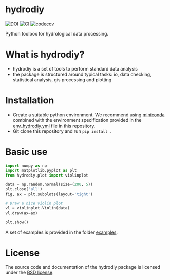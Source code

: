# hydrodiy
[![DOI](https://zenodo.org/badge/DOI/10.5281/zenodo.10065114.svg)](https://doi.org/10.5281/zenodo.10065114) [![CI](https://github.com/csiro-hydroinformatics/hydrodiy/actions/workflows/python-package-conda.yml/badge.svg)](https://github.com/csiro-hydroinformatics/hydrodiy/actions/workflows/python-package-conda.yml) [![codecov](https://codecov.io/gh/csiro-hydroinformatics/hydrodiy/graph/badge.svg?token=ARBFW69TI3)](https://codecov.io/gh/csiro-hydroinformatics/hydrodiy)

Python toolbox for hydrological data processing.

# What is hydrodiy?
- hydrodiy is a set of tools to perform standard data analysis
- the package is structured around typical tasks: io, data checking,
  statistical analysis, gis processing and plotting

# Installation
- Create a suitable python environment. We recommend using [miniconda](https://docs.conda.io/projects/miniconda/en/latest/) combined with the environment specification provided in the [env\_hydrodiy.yml](env_hydrodiy.yml) file in this repository.
- Git clone this repository and run `pip install .`

# Basic use
```python
import numpy as np
import matplotlib.pyplot as plt
from hydrodiy.plot import violinplot

data = np.random.normal(size=(200, 5))
plt.close('all')
fig, ax = plt.subplots(layout='tight')

# Draw a nice violin plot
vl = violinplot.Violin(data)
vl.draw(ax=ax)

plt.show()
```
A set of examples is provided in the folder [examples](examples).

# License
The source code and documentation of the hydrodiy package is licensed under the
[BSD license](LICENSE).

